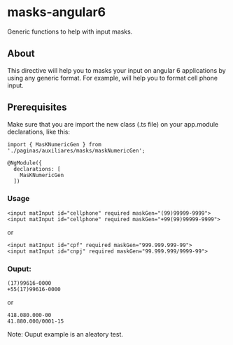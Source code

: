 # masks-angular6
Generic functions to help with input masks.

## About
This directive will help you to masks your input on angular 6 applications by using any generic format.
For example, will help you to format cell phone input.

## Prerequisites
Make sure that you are import the new class (.ts file) on your app.module declarations, like this:
````
import { MasKNumericGen } from './paginas/auxiliares/masks/maskNumericGen';

@NgModule({
  declarations: [
    MasKNumericGen
  ])
````
### Usage
````
<input matInput id="cellphone" required maskGen="(99)99999-9999">
<input matInput id="cellphone" required maskGen="+99(99)99999-9999">
````
or
````
<input matInput id="cpf" required maskGen="999.999.999-99">
<input matInput id="cnpj" required maskGen="99.999.999/9999-99">
````
### Ouput:
````
(17)99616-0000
+55(17)99616-0000
````
or
````
418.080.000-00
41.880.000/0001-15
````
Note: Ouput example is an aleatory test.
